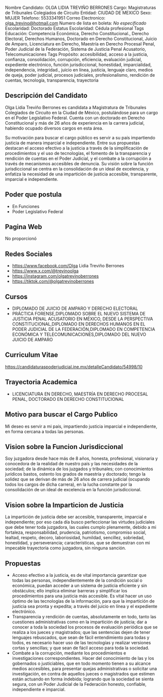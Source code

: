 Nombre Candidato: OLGA LIDIA TREVIÑO BERRONES
Cargo: Magistraturas de Tribunales Colegiados de Circuito
Entidad: CIUDAD DE MEXICO
Sexo: MUJER
Telefono: 5533341951
Correo Electronico: olga_trevino@hotmail.com
Numero de lista en boleta: *No especificado*
Escolaridad: Doctorado
Estatus Escolaridad: Cédula profesional
Tags Educación: Competencia Económica, Derecho Constitucional., Derecho Electoral, Derechos Humanos, Doctorado en Derecho Constitucional, Juicio de Amparo, Licenciatura en Derecho, Maestría en Derecho Procesal Penal, Poder Judicial de la Federación, Sistema de Justicia Penal Acusatorio, Telecomunicaciones
Tags Propósito: accesibilidad, acceso a la justicia, confianza, consolidación, corrupción, eficiencia, evaluación judicial, expediente electrónico, función jurisdiccional, honestidad, imparcialidad, independencia, integridad., juicio en línea, justicia, lenguaje claro, medios de queja, poder judicial, procesos judiciales, profesionalismo, rendición de cuentas, tecnología, transparencia, trayectoria


## Descripción del Candidato 

Olga Lidia Treviño Berrones es candidata a Magistratura de Tribunales Colegiados de Circuito en la Ciudad de México, postulándose para un cargo en el Poder Legislativo Federal. Cuenta con un doctorado en Derecho Constitucional y más de 26 años de experiencia en la carrera judicial, habiendo ocupado diversos cargos en esta área.

Su motivación para buscar el cargo público es servir a su país impartiendo justicia de manera imparcial e independiente. Entre sus propuestas destacan el acceso efectivo a la justicia a través de la simplificación de procedimientos y el uso de tecnologías, el fomento de la transparencia y rendición de cuentas en el Poder Judicial, y el combate a la corrupción a través de mecanismos accesibles de denuncia. Su visión sobre la función jurisdiccional se centra en la consolidación de un ideal de excelencia, y enfatiza la necesidad de una impartición de justicia accesible, transparente, imparcial e independiente.


## Poder que postula

- En Funciones
- Poder Legislativo Federal


## Pagina Web

No proporcionó


## Redes Sociales

- https://www.facebook.com/Olga Lidia Treviño Berrones
- https://www.x.com/@trevinoolga
- https://instagram.com/olgatrevinoberrones
- https://tiktok.com/@olgatrevinoberrones


## Cursos

- DIPLOMADO DE JUICIO DE AMPARO Y DERECHO ELECTORAL
- PRÁCTICA FORENSE,DIPLOMADO SOBRE EL NUEVO SISTEMA DE JUSTICIA PENAL ACUSATORIO EN MÉXICO, DESDE LA PERSPECTIVA CONSTITUCIONAL,DIPLOMADO EN DERECHOS HUMANOS EN EL PODER JUDICIAL DE LA FEDERACIÓN,DIPLOMADO EN COMPETENCIA ECONÓMICA Y TELECOMUNICACIONES,DIPLOMADO DEL NUEVO JUICIO DE AMPARO


## Curriculum Vitae

https://candidaturaspoderjudicial.ine.mx/detalleCandidato/54998/10


## Trayectoria Academica

- LICENCIATURA EN DERECHO, MAESTRÍA EN DERECHO PROCESAL PENAL, DOCTORADO EN DERECHO CONSTITUCIONAL


## Motivo para buscar el Cargo Publico

Mi deseo es servir a mi país, impartiendo justicia imparcial e independiente, en forma cercana a todas las personas.


## Vision sobre la Funcion Jurisdiccional

Soy juzgadora desde hace más de 8 años, honesta, profesional, visionaria y conocedora de la realidad de nuestro país y las necesidades de la sociedad; de la dinámica de los juzgados y tribunales; con conocimientos jurídicos bastos, ostento los grados de maestría y doctorado; tengo la solidez que se derivan de más de 26 años de carrera judicial (ocupando todos los cargos de dicha carrera), en la lucha constante por la consolidación de un ideal de excelencia en la función jurisdiccional.


## Vision sobre la Imparticion de Justicia

La impartición de justicia debe ser accesible, transparente, imparcial e independiente; por eso cada día busco perfeccionar las virtudes judiciales que debe tener toda juzgadora, las cuales cumplo plenamente, debido a mi fortaleza, responsabilidad, prudencia, patriotismo, compromiso social, lealtad, respeto, decoro, laboriosidad, humildad, sencillez, sobriedad, honestidad, y perseverancia; características, que se demuestran con mi impecable trayectoria como juzgadora, sin ninguna sanción.


## Propuestas

- Acceso efectivo a la justicia, es de vital importancia garantizar que todas las personas, independientemente de la condición social o económica, puedan acceder a un sistema de justicia eficiente y sin obstáculos; ello implica eliminar barreras y simplificar los procedimientos para una justicia más accesible. Es vital hacer un uso óptimo de las tecnologías de la información, para que la impartición de justicia sea pronta y expedita; a través del juicio en línea y el expediente electrónico.
- Transparencia y rendición de cuentas, absolutamente en todo, tanto las cuestiones administrativas como en la impartición de justicia; dar a conocer a toda la sociedad los procesos de evaluación periódica que se realiza a los jueces y magistrados; que las sentencias dejen de tener lenguajes rebuscados, que sean de fácil entendimiento para todas y todos, es necesario hacer uso de las tecnologías y realizar versiones cortas y sencillas; y que sean de fácil acceso para toda la sociedad.
- Combate a la corrupción, mediante los procedimientos e investigaciones correspondientes. Hacer del conocimiento de las y los gobernados o justiciables, que en todo momento tienen a su alcance medios accesibles, para presentar quejas administrativas o solicitar una investigación, en contra de aquellos jueces o magistrados que estimen están actuando en forma indebida; logrando que la sociedad se sienta segura, con un Poder Judicial de la Federación honesto, confiable, independiente e imparcial.

